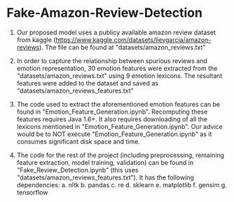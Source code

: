 # Fake-Amazon-Review-Detection

1. Our proposed model uses a publicy available amazon review dataset from kaggle (https://www.kaggle.com/datasets/lievgarcia/amazon-reviews). The file can be found at "datasets/amazon_reviews.txt"

2. In order to capture the relationship between spurious reviews and emotion representation, 30 emotion features were extracted from the "datasets/amazon_reviews.txt" using 9 emotion lexicons. The resultant features were added to the dataset and saved as "datasets/amazon_reviews_features.txt"

3. The code used to extract the aforementioned emotion features can be found in "Emotion_Feature_Generation.ipynb". Recomputing these features requires Java 1.6+. It also requires downloading of all the lexicons mentioned in "Emotion_Feature_Generation.ipynb". Our advice would be to NOT execute "Emotion_Feature_Generation.ipynb" as it consumes significant disk space and time.

4. The code for the rest of the project (including preprocessing, remaining feature extraction, model training, validation) can be found in "Fake_Review_Detection.ipynb" (this uses "datasets/amazon_reviews_features.txt"). It has the following dependencies:
	a. nltk
	b. pandas
	c. re
	d. sklearn
	e. matplotlib
	f. gensim
	g. tensorflow




